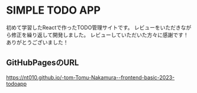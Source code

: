 # SIMPLE TODO APP

初めて学習したReactで作ったTODO管理サイトです。
レビューをいただきながら修正を繰り返して開発しました。
レビューしていただいた方々に感謝です！ありがとうございました！

## GitHubPagesのURL

https://nt010.github.io/-tom-Tomu-Nakamura--frontend-basic-2023-todoapp


